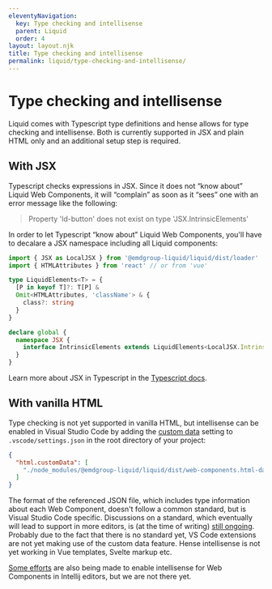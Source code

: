 ```yaml
---
eleventyNavigation:
  key: Type checking and intellisense
  parent: Liquid
  order: 4
layout: layout.njk
title: Type checking and intellisense
permalink: liquid/type-checking-and-intellisense/
---
```


# Type checking and intellisense

Liquid comes with Typescript type definitions and hense allows for type checking and intellisense. Both is currently supported in JSX and plain HTML only and an additional setup step is required.

## With JSX

Typescript checks expressions in JSX. Since it does not “know about” Liquid Web Components, it will “complain” as soon as it “sees” one with an error message like the following:

> Property 'ld-button' does not exist on type 'JSX.IntrinsicElements'

In order to let Typescript “know about” Liquid Web Components, you'll have to decalare a JSX namespace including all Liquid components:

```ts
import { JSX as LocalJSX } from '@emdgroup-liquid/liquid/dist/loader'
import { HTMLAttributes } from 'react' // or from 'vue'

type LiquidElements<T> = {
  [P in keyof T]?: T[P] &
  Omit<HTMLAttributes, 'className'> & {
    class?: string
  }
}

declare global {
  namespace JSX {
    interface IntrinsicElements extends LiquidElements<LocalJSX.IntrinsicElements> {}
  }
}
```

Learn more about JSX in Typescript in the [Typescript docs](https://www.typescriptlang.org/docs/handbook/jsx.html#type-checking).

## With vanilla HTML

Type checking is not yet supported in vanilla HTML, but intellisense can be enabled in Visual Studio Code by adding the [custom data](https://code.visualstudio.com/api/extension-guides/custom-data-extension) setting to `.vscode/settings.json` in the root directory of your project:

```json
{
  "html.customData": [
    "./node_modules/@emdgroup-liquid/liquid/dist/web-components.html-data.json"
  ]
}
```

The format of the referenced JSON file, which includes type information about each Web Component, doesn't follow a common standard, but is Visual Studio Code specific. Discussions on a standard, which eventually will lead to support in more editors, is (at the time of writing) [still ongoing](https://github.com/WICG/webcomponents/issues/776). Probably due to the fact that there is no standard yet, VS Code extensions are not yet making use of the custom data feature. Hense intellisense is not yet working in Vue templates, Svelte markup etc.

[Some efforts](https://youtrack.jetbrains.com/issue/WEB-39620) are also being made to enable intellisense for Web Components in Intellij editors, but we are not there yet.

<docs-page-nav prev-href="liquid/component-assets/" next-title="Server-side rendering" next-href="liquid/server-side-rendering/"></docs-page-nav>